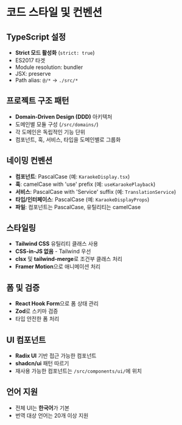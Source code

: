 # 코드 스타일 및 컨벤션

## TypeScript 설정
- **Strict 모드 활성화** (`strict: true`)
- ES2017 타겟
- Module resolution: bundler
- JSX: preserve
- Path alias: `@/*` -> `./src/*`

## 프로젝트 구조 패턴
- **Domain-Driven Design (DDD)** 아키텍처
- 도메인별 모듈 구성 (`/src/domains/`)
- 각 도메인은 독립적인 기능 단위
- 컴포넌트, 훅, 서비스, 타입을 도메인별로 그룹화

## 네이밍 컨벤션
- **컴포넌트**: PascalCase (예: `KaraokeDisplay.tsx`)
- **훅**: camelCase with 'use' prefix (예: `useKaraokePlayback`)
- **서비스**: PascalCase with 'Service' suffix (예: `TranslationService`)
- **타입/인터페이스**: PascalCase (예: `KaraokeDisplayProps`)
- **파일**: 컴포넌트는 PascalCase, 유틸리티는 camelCase

## 스타일링
- **Tailwind CSS** 유틸리티 클래스 사용
- **CSS-in-JS 없음** - Tailwind 우선
- **clsx** 및 **tailwind-merge**로 조건부 클래스 처리
- **Framer Motion**으로 애니메이션 처리

## 폼 및 검증
- **React Hook Form**으로 폼 상태 관리
- **Zod**로 스키마 검증
- 타입 안전한 폼 처리

## UI 컴포넌트
- **Radix UI** 기반 접근 가능한 컴포넌트
- **shadcn/ui** 패턴 따르기
- 재사용 가능한 컴포넌트는 `/src/components/ui/`에 위치

## 언어 지원
- 전체 UI는 **한국어**가 기본
- 번역 대상 언어는 20개 이상 지원